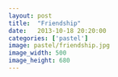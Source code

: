 ```yaml
---
layout: post
title:  "Friendship"
date:   2013-10-18 20:20:00
categories: ['pastel']
image: pastel/friendship.jpg
image_width: 500
image_height: 680
---
```


